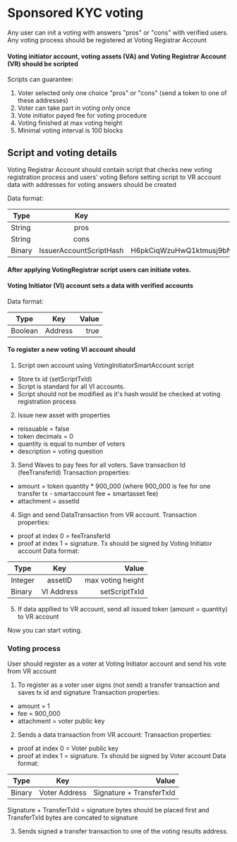 # Sponsored KYC voting


Any user can init a voting with answers "pros" or "cons" with verified users.
Any voting process should be registered at Voting Registrar Account 

#### Voting initiator account, voting assets (VA) and Voting Registrar Account (VR) should be scripted
Scripts can guarantee:
1. Voter selected only one choice "pros" or "cons" (send a token to one of these addresses)
2. Voter can take part in voting only once
3. Vote initiator payed fee for voting procedure
5. Voting finished at max voting height
6. Minimal voting interval is 100 blocks
  
  
## Script and voting details

Voting Registrar Account should contain script that checks new voting registration process and users' voting
Before setting script to VR account data with addresses for voting answers should be created

Data format:  

| Type      | Key      | Value     |
| --------- |:--------:| ---------:|
| String    | pros     |  Address  |
| String    | cons     |  Address  |
| Binary| IssuerAccountScriptHash | H6pkCiqWzuHwQ1ktmusj9bNy5wsh3kvwdZx1Ch4NfoLi | 

#### After applying VotingRegistrar script users can initiate votes.

#### Voting Initiator (VI) account sets a data with verified accounts

Data format:

| Type      | Key       | Value     |
| --------- |:---------:| ---------:|
| Boolean   | Address   |  true     |

#### To register a new voting VI account should
1. Script own account using VotingInitiatorSmartAccount script
  * Store tx id (setScriptTxId)
  * Script is standard for all VI accounts.
  * Script should not be modified as it's hash would be checked at voting registration process
2. Issue new asset with properties
  * reissuable  = false
  * token decimals = 0
  * quantity is equal to number of voters
  * description = voting question
3. Send Waves to pay fees for all voters. Save transaction Id (feeTransferId) 
Transaction properties:
  * amount = token quantity * 900_000 (where 900_000 is fee for one transfer tx - smartaccount fee + smartasset fee)
  * attachment = assetId 
4. Sign and send DataTransaction from VR account.
Transaction properties:
  * proof at index 0 = feeTransferId
  * proof at index 1 = signature. Tx should be signed by Voting Initiator account
Data format:

| Type      | Key        | Value             |
| --------- |:----------:| -----------------:|
| Integer   | assetID    | max voting height |
| Binary    | VI Address | setScriptTxId     |

5.  If data appllied to VR account, send all issued token (amount = quantity) to VR account

Now you can start voting.

### Voting process
User should register as a voter at Voting Initiator account and send his vote from VR account
1. To register as a voter user signs (not send) a transfer transaction and saves tx id and signature
Transaction properties:
  * amount = 1
  * fee = 900_000
  * attachment = voter public key
2. Sends a data transaction from VR account:
Transaction properties:
  * proof at index 0 = Voter public key
  * proof at index 1 = signature. Tx should be signed by Voter account 
Data format:

| Type      | Key           | Value                        |
| --------- |:-------------:| ----------------------------:|
| Binary    | Voter Address | Signature + TransferTxId     |

 Signature + TransferTxId = signature bytes should be placed first and TransferTxId bytes are concated to signature

3. Sends signed a transfer transaction to one of the voting results address. 